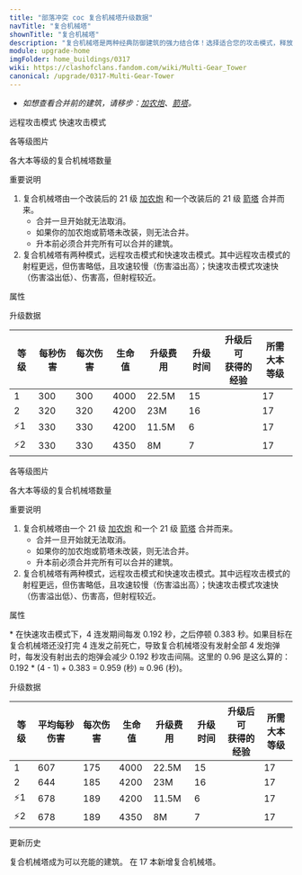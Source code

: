 ```yaml
---
title: "部落冲突 coc 复合机械塔升级数据"
navTitle: "复合机械塔"
shownTitle: "复合机械塔"
description: "复合机械塔是两种经典防御建筑的强力结合体！选择适合您的攻击模式，释放毁灭之力！可攻击空中和地面单位。"
module: upgrade-home
imgFolder: home_buildings/0317
wiki: https://clashofclans.fandom.com/wiki/Multi-Gear_Tower
canonical: /upgrade/0317-Multi-Gear-Tower
---
```


<script setup>
const tableExtraInfoLongRageMode = [
    {
        "column": 4,
        "type": "cost",
        "gpClass": "building",
        "icon": "Gold"
    },
    {
        "column": 5,
        "type": "time",
        "gpClass": "building"
    },
    {
        "column": 6,
        "type": "exp",
        "icon": "Exp"
    }
];
const tableExtraInfoFastAttackMode = tableExtraInfoLongRageMode;
</script>

- *如想查看合并前的建筑，请移步：[加农炮](/upgrade/0301-Cannon)、[箭塔](/upgrade/0302-Archer-Tower)。*

<SwitchTabs contentClass="cp-unit-items" :stickyTabs="true" :pageTabs="true">
    <SwitchTab tabId="cp-unit-item-0" :activeTab="true">远程攻击模式</SwitchTab>
    <SwitchTab tabId="cp-unit-item-1">快速攻击模式</SwitchTab>
</SwitchTabs>

<!-- ↓↓↓ 远程攻击模式 ↓↓↓ -->
<SwitchTabGroup id="cp-unit-item-0" class="cp-unit-items">
<UnitInfo :folder="$frontmatter.imgFolder" imgSrc="Multi-Gear_Tower2_LongRange_hd.png" imgAlt="复合机械塔（远程攻击模式）" :description="$frontmatter.description" :isSmallImg="true" />

<SmallTitle>各等级图片</SmallTitle>

<Panel>
    <UnitImgGroup :folder="$frontmatter.imgFolder">
        <UnitImg imgTitle="建造中" imgSrc="Multi-Gear_Tower_Ruin.png" imgHd="Multi-Gear_Tower_Ruin_hd.png" />
        <UnitImg imgTitle="1 级" imgSrc="Multi-Gear_Tower1_LongRange.png" imgHd="Multi-Gear_Tower1_LongRange_hd.png" />
        <UnitImg imgTitle="2 级" imgSrc="Multi-Gear_Tower2_LongRange.png" imgHd="Multi-Gear_Tower2_LongRange_hd.png" />
    </UnitImgGroup>
</Panel>

<SmallTitle>各大本等级的复合机械塔数量</SmallTitle>

<BuildingNum>
    <BuildingNumRow title="大本等级" num="1 - 16, 17" />
    <BuildingNumRow title="建筑数量" num="     0,  1" />
</BuildingNum>

<SmallTitle>重要说明</SmallTitle>

1. 复合机械塔由一个改装后的 21 级 [加农炮](/upgrade/0301-Cannon) 和一个改装后的 21 级 [箭塔](/upgrade/0302-Archer-Tower) 合并而来。
    - 合并一旦开始就无法取消。
    - 如果你的加农炮或箭塔未改装，则无法合并。
    - 升本前必须合并完所有可以合并的建筑。
2. 复合机械塔有两种模式，远程攻击模式和快速攻击模式。其中远程攻击模式的射程更远，但伤害略低，且攻速较慢（伤害溢出高）；快速攻击模式攻速快（伤害溢出低）、伤害高，但射程较近。

<SmallTitle>属性</SmallTitle>

<UnitProperties>
    <UnitProperty pKey="占地面积" pValue="3×3" />
    <UnitProperty pKey="判定面积" pValue="2×2" :isJudgeSquare="true" />
    <UnitProperty pKey="伤害类型" pValue="单体伤害" />
    <UnitProperty pKey="攻击的目标" pValue="地面和空中目标" />
    <UnitProperty pKey="射程" pValue="12 格" />
    <UnitProperty pKey="攻速" pValue="1 秒/次" />
</UnitProperties>

<SmallTitle>升级数据</SmallTitle>

<UnitTable :tableExtraInfo="tableExtraInfoLongRageMode">

| 等级 | 每秒伤害 | 每次伤害 | 生命值 | 升级费用 | 升级时间 |升级后可<br>获得的经验| 所需<br>大本等级 |
| ---- |   ---   |   ---   |   ---  |   ---   |   ---   |        ---          |       ---      |
|   1  |   300   |   300   |  4000  |  22.5M  |    15   |                     |        17      |
|   2  |   320   |   320   |  4200  |    23M  |    16   |                     |        17      |
| ⚡1  |   330   |   330   |  4200  |  11.5M  |     6   |                     |        17      |
| ⚡2  |   330   |   330   |  4350  |     8M  |     7   |                     |        17      |
</UnitTable>
</SwitchTabGroup>

<!-- ↓↓↓ 快速攻击模式 ↓↓↓ -->
<SwitchTabGroup id="cp-unit-item-1" class="cp-unit-items">
<UnitInfo :folder="$frontmatter.imgFolder" imgSrc="Multi-Gear_Tower2_FastAttack_hd.png" imgAlt="复合机械塔（快速攻击模式）" :description="$frontmatter.description" :isSmallImg="true" />

<SmallTitle>各等级图片</SmallTitle>

<Panel>
    <UnitImgGroup :folder="$frontmatter.imgFolder">
        <UnitImg imgTitle="建造中" imgSrc="Multi-Gear_Tower_Ruin.png" imgHd="Multi-Gear_Tower_Ruin_hd.png" />
        <UnitImg imgTitle="1 级" imgSrc="Multi-Gear_Tower1_FastAttack.png" imgHd="Multi-Gear_Tower1_FastAttack_hd.png" />
        <UnitImg imgTitle="2 级" imgSrc="Multi-Gear_Tower2_FastAttack.png" imgHd="Multi-Gear_Tower2_FastAttack_hd.png" />
    </UnitImgGroup>
</Panel>

<SmallTitle>各大本等级的复合机械塔数量</SmallTitle>

<BuildingNum>
    <BuildingNumRow title="大本等级" num="1 - 16, 17" />
    <BuildingNumRow title="建筑数量" num="     0,  1" />
</BuildingNum>

<SmallTitle>重要说明</SmallTitle>

1. 复合机械塔由一个 21 级 [加农炮](/upgrade/0301-Cannon) 和一个 21 级 [箭塔](/upgrade/0302-Archer-Tower) 合并而来。
    - 合并一旦开始就无法取消。
    - 如果你的加农炮或箭塔未改装，则无法合并。
    - 升本前必须合并完所有可以合并的建筑。
2. 复合机械塔有两种模式，远程攻击模式和快速攻击模式。其中远程攻击模式的射程更远，但伤害略低，且攻速较慢（伤害溢出高）；快速攻击模式攻速快（伤害溢出低）、伤害高，但射程较近。

<SmallTitle>属性</SmallTitle>

<UnitProperties>
    <UnitProperty pKey="占地面积" pValue="3×3" />
    <UnitProperty pKey="判定面积" pValue="2×2" :isJudgeSquare="true" />
    <UnitProperty pKey="伤害类型" pValue="单体伤害" />
    <UnitProperty pKey="攻击的目标" pValue="地面和空中目标" />
    <UnitProperty pKey="射程" pValue="8 格" />
    <UnitProperty pKey="攻速" pValue="约 0.96 秒/轮<sup>*</sup>" />
</UnitProperties>

\* 在快速攻击模式下，4 连发期间每发 0.192 秒，之后停顿 0.383 秒。如果目标在复合机械塔还没打完 4 连发之前死亡，导致复合机械塔没有发射全部 4 发炮弹时，每发没有射出去的炮弹会减少 0.192 秒攻击间隔。这里的 0.96 是这么算的：0.192 * (4 - 1) + 0.383 = 0.959 (秒) ≈ 0.96 (秒)。

<SmallTitle>升级数据</SmallTitle>

<UnitTable :tableExtraInfo="tableExtraInfoFastAttackMode">

| 等级 | 平均每秒伤害 | 每次伤害 | 生命值 | 升级费用 | 升级时间 |升级后可<br>获得的经验| 所需<br>大本等级 |
| ---- |     ---     |   ---   |   ---  |   ---   |   ---   |        ---          |       ---      |
|   1  |     607     |   175   |  4000  |  22.5M  |    15   |                     |        17      |
|   2  |     644     |   185   |  4200  |    23M  |    16   |                     |        17      |
| ⚡1  |     678     |   189   |  4200  |  11.5M  |     6   |                     |        17      |
| ⚡2  |     678     |   189   |  4350  |     8M  |     7   |                     |        17      |
</UnitTable>
</SwitchTabGroup>

<!-- ↓↓↓ 公共部分 ↓↓↓ -->
<SmallTitle>更新历史</SmallTitle>

<Timeline>
    <TimelineItem date="2025/03/24">
        <TimelineRow>复合机械塔成为可以充能的建筑。</TimelineRow>
    </TimelineItem>
    <TimelineItem date="2025/02/10">
        <TimelineRow>在 17 本新增复合机械塔。</TimelineRow>
    </TimelineItem>
    <TimelineItem :historyBottom="true" />
</Timeline>